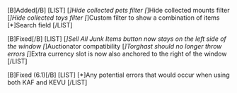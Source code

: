 [B]Added[/B]
[LIST]
[*]Hide collected pets filter
[*]Hide collected mounts filter
[*]Hide collected toys filter
[*]Custom filter to show a combination of items
[*]Search field
[/LIST]

[B]Fixed[/B]
[LIST]
[*]Sell All Junk Items button now stays on the left side of the window
[*]Auctionator compatibility
[*]Torghast should no longer throw errors
[*]Extra currency slot is now also anchored to the right of the window
[/LIST]

[B]Fixed (6.1)[/B]
[LIST]
[*]Any potential errors that would occur when using both KAF and KEVU
[/LIST]